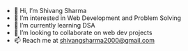 - 👋 Hi, I’m Shivang Sharma
- 👀 I’m interested in Web Development and Problem Solving
- 🌱 I’m currently learning DSA
- 💞️ I’m looking to collaborate on web dev projects
- 📫 Reach me at shivangsharma2000@gmail.com

<!---
fireheart007/fireheart007 is a ✨ special ✨ repository because its `README.md` (this file) appears on your GitHub profile.
You can click the Preview link to take a look at your changes.
--->
